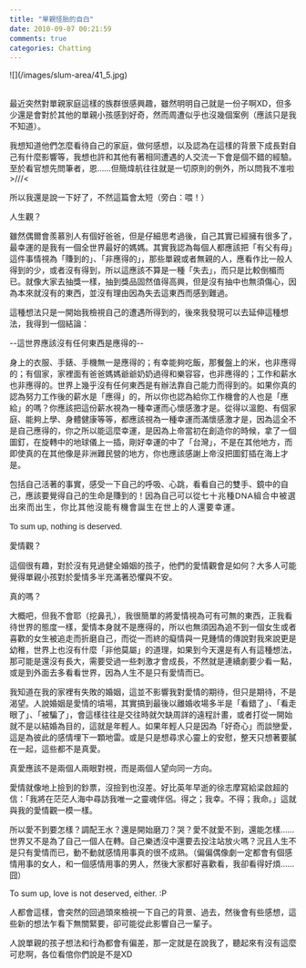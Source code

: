 ```yaml
---
title: "單親怪胎的自白"
date: 2010-09-07 00:21:59
comments: true
categories: Chatting
---
```

<p>![](/images/slum-area/41_5.jpg)<br /><br /></p><p>最近突然對單親家庭這樣的族群很感興趣，雖然明明自己就是一份子啊XD，但多少還是會對於其他的單親小孩感到好奇，然而周遭似乎也沒幾個案例（應該只是我不知道）。</p><p>我想知道他們怎麼看待自己的家庭，做何感想，以及認為在這樣的背景下成長對自己有什麼影響等，我想也許和其他有著相同遭遇的人交流一下會是個不錯的經驗。至於看官想先問筆者，恩&hellip;&hellip;但簡煒航往往就是一切原則的例外，所以問我不准啦&gt;///&lt;</p><p>所以我還是說一下好了，不然這篇會太短（旁白：喂！）</p><p>人生觀？</p><p>雖然偶爾會羨慕別人有個好爸爸，但是仔細思考過後，自己其實已經擁有很多了，最幸運的是我有一個全世界最好的媽媽。其實我認為每個人都應該把「有父有母」這件事情視為「賺到的」、「非應得的」，那些單親或者無親的人，應看作比一般人得到的少，或者沒有得到，所以這應該不算是一種「失去」，而只是比較倒楣而已。就像大家去抽獎一樣，抽到獎品固然值得高興，但是沒有抽中也無須傷心，因為本來就沒有的東西，並沒有理由因為失去這東西而感到難過。</p><p>這種想法只是一開始我檢視自己的遭遇所得到的，後來我發現可以去延伸這種想法，我得到一個結論：</p><p>--這世界應該沒有任何東西是應得的--</p><p>身上的衣服、手錶、手機無一是應得的；有幸能夠吃飯，那餐盤上的米，也非應得的；有個家，家裡面有爸爸媽媽爺爺奶奶過得和樂容容，也非應得的；工作和薪水也非應得的。世界上幾乎沒有任何東西是有辦法靠自己能力而得到的。如果你真的認為努力工作後的薪水是「應得」的，所以你也認為給你工作機會的人也是「應給」的嗎？你應該把這份薪水視為一種幸運而心懷感激才是。從得以溫飽、有個家庭、能夠上學、身體健康等等，都應該視為一種幸運而滿懷感激才是，因為這全不是自己應得的，你之所以能這麼幸運，是因為上帝當初在創造你的時候，拿了一個圖釘，在旋轉中的地球儀上一插，剛好幸運的中了「台灣」，不是在其他地方，而即使真的在其他像是非洲難民營的地方，你也應該感謝上帝沒把圖釘插在海上才是。</p><p>包括自己活著的事實，感受一下自己的呼吸、心跳，看看自己的雙手、鏡中的自己，應該要覺得自己的生命是賺到的！因為自己可以從<span style="font-family: Arial; line-height: 20px; border-collapse: collapse; letter-spacing: 1px; ">七十兆種DNA組合中被選出來而出生，你比其他沒能有機會誕生在世上的人還要幸運。</span></p><p><span style="font-family: Arial; line-height: 20px; border-collapse: collapse; letter-spacing: 1px; "><span style="border-collapse: separate; letter-spacing: normal; line-height: 15px; font-family: Verdana, Arial, Helvetica, sans-serif; ">To sum up, nothing is deserved.</span></span></p><p><span style="font-family: Arial; line-height: 20px; border-collapse: collapse; letter-spacing: 1px; "><span style="border-collapse: separate; letter-spacing: normal; line-height: 15px; font-family: Verdana, Arial, Helvetica, sans-serif; ">愛情觀？</span></span></p><p>這個很有趣，對於沒有見過健全婚姻的孩子，他們的愛情觀會是如何？大多人可能覺得單親小孩對於愛情多半充滿著恐懼與不安。</p><p>真的嗎？</p><p>大概吧，但我不會耶（挖鼻孔），我很簡單的將愛情視為可有可無的東西，正我看待世界的態度一樣，愛情本身就不是應得的，所以也無須因為追不到一個女生或者喜歡的女生被追走而折磨自己，而從一而終的癡情與一見鍾情的傳說對我來說更是幼稚，世界上也沒有什麼「非他莫屬」的道理，如果到今天還是有人有這種想法，那可能是還沒有長大，需要受過一些刺激才會成長，不然就是連續劇要少看一點，或是到外面去多看看世界，因為人生不是只有愛情而已。</p><p>我知道在我的家裡有失敗的婚姻，這並不影響我對愛情的期待，但只是期待，不是渴望。人說婚姻是愛情的墳場，其實搞到最後以離婚收場多半是「看錯了」、「看走眼了」、「被騙了」，會這樣往往是交往時就欠缺周詳的遠程計畫，或者打從一開始就不是以結婚為目的，這就是年輕人。如果年輕人只是因為「好奇心」而談戀愛，這是為彼此的感情埋下一顆地雷。或是只是想尋求心靈上的安慰，整天只想著要膩在一起，這些都不是真愛。</p><p>真愛應該不是兩個人兩眼對視，而是兩個人望向同一方向。</p><p>愛情就像地上撿到的鈔票，沒撿到也沒差。好比英年早逝的徐志摩寫給梁啟超的信：「我將在茫茫人海中尋訪我唯一之靈魂伴侶。得之；我幸。不得；我命。」這就與我的愛情觀一模一樣。</p><p>所以愛不到要怎樣？調配王水？還是開始磨刀？哭？愛不就愛不到，還能怎樣&hellip;&hellip;世界又不是為了自己一個人在轉。自己樂透沒中還要去投注站放火嗎？況且人生不是只有愛情而已，動不動就感情用事真的很不成熟。（偏偏偶像劇一定都會有個感情用事的女人，和一個感情用事的男人，然後大家都好喜歡看，我卻看得好煩&hellip;&hellip;囧）</p><p>To sum up, love is not deserved, either. :P</p><p>人都會這樣，會突然的回過頭來檢視一下自己的背景、過去，然後會有些感想，這些新的想法乍看下無關緊要，卻可能從此影響自己一輩子。</p><p>人說單親的孩子想法和行為都會有偏差，那一定就是在說我了，聽起來有沒有這麼可悲啊，各位看倌你們說是不是XD</p>
